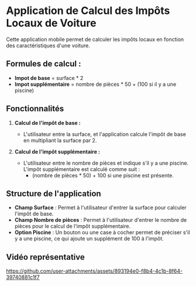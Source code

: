 # Application de Calcul des Impôts Locaux de Voiture

Cette application mobile permet de calculer les impôts locaux en fonction des caractéristiques d'une voiture.

## Formules de calcul :

- **Impot de base** = surface * 2
- **Impot supplémentaire** = nombre de pièces * 50 + (100 si il y a une piscine)

## Fonctionnalités

1. **Calcul de l'impôt de base :**
   - L'utilisateur entre la surface, et l'application calcule l'impôt de base en multipliant la surface par 2.
   
2. **Calcul de l'impôt supplémentaire :**
   - L'utilisateur entre le nombre de pièces et indique s'il y a une piscine. L'impôt supplémentaire est calculé comme suit :
     - (nombre de pièces * 50) + 100 si une piscine est présente.

## Structure de l'application

- **Champ Surface** : Permet à l'utilisateur d'entrer la surface pour calculer l'impôt de base.
- **Champ Nombre de pièces** : Permet à l'utilisateur d'entrer le nombre de pièces pour le calcul de l'impôt supplémentaire.
- **Option Piscine** : Un bouton ou une case à cocher permet de préciser s'il y a une piscine, ce qui ajoute un supplément de 100 à l'impôt.

 ## Vidéo représentative

 https://github.com/user-attachments/assets/893194e0-f8b4-4c1b-8f64-39740881c1f7
